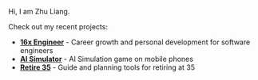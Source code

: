 Hi, I am Zhu Liang.

Check out my recent projects:

- **[16x Engineer](https://16x.engineer/)** - Career growth and personal development for software engineers
- **[AI Simulator](https://ai-simulator.com/)** - AI Simulation game on mobile phones
- **[Retire 35](https://retire35.com/)** - Guide and planning tools for retiring at 35
